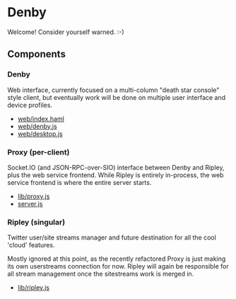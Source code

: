 Denby
=====

Welcome! Consider yourself warned. :-)

## Components

### Denby

Web interface, currently focused on a multi-column "death star console" style client, but eventually work will be done on multiple user interface and device profiles.

- [web/index.haml](https://github.com/jdub/denby/blob/master/web/index.haml)
- [web/denby.js](https://github.com/jdub/denby/blob/master/web/denby.js)
- [web/desktop.js](https://github.com/jdub/denby/blob/master/web/denby.js)

### Proxy (per-client)

Socket.IO (and JSON-RPC-over-SIO) interface between Denby and Ripley, plus the web service frontend. While Ripley is entirely in-process, the web service frontend is where the entire server starts.

- [lib/proxy.js](https://github.com/jdub/denby/blob/master/lib/proxy.js)
- [server.js](https://github.com/jdub/denby/blob/master/server.js)

### Ripley (singular)

Twitter user/site streams manager and future destination for all the cool 'cloud' features.

Mostly ignored at this point, as the recently refactored Proxy is just making its own userstreams connection for now. Ripley will again be responsible for all stream management once the sitestreams work is merged in.

- [lib/ripley.js](https://github.com/jdub/denby/blob/master/lib/ripley.js)
